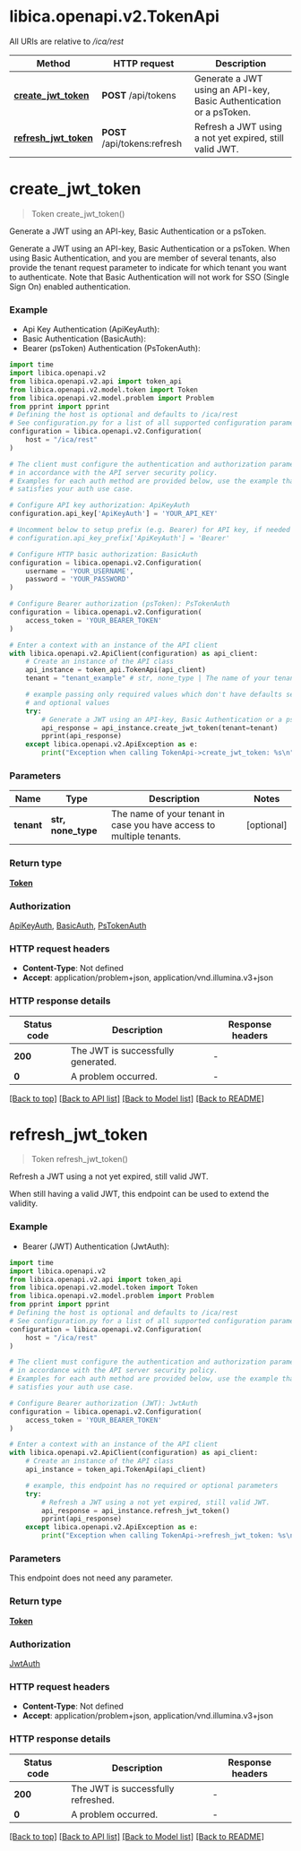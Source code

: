 # libica.openapi.v2.TokenApi

All URIs are relative to */ica/rest*

Method | HTTP request | Description
------------- | ------------- | -------------
[**create_jwt_token**](TokenApi.md#create_jwt_token) | **POST** /api/tokens | Generate a JWT using an API-key, Basic Authentication or a psToken.
[**refresh_jwt_token**](TokenApi.md#refresh_jwt_token) | **POST** /api/tokens:refresh | Refresh a JWT using a not yet expired, still valid JWT.


# **create_jwt_token**
> Token create_jwt_token()

Generate a JWT using an API-key, Basic Authentication or a psToken.

Generate a JWT using an API-key, Basic Authentication or a psToken. When using Basic Authentication, and you are member of several tenants, also provide the tenant request parameter to indicate for which tenant you want to authenticate. Note that Basic Authentication will not work for SSO (Single Sign On) enabled authentication.

### Example

* Api Key Authentication (ApiKeyAuth):
* Basic Authentication (BasicAuth):
* Bearer (psToken) Authentication (PsTokenAuth):

```python
import time
import libica.openapi.v2
from libica.openapi.v2.api import token_api
from libica.openapi.v2.model.token import Token
from libica.openapi.v2.model.problem import Problem
from pprint import pprint
# Defining the host is optional and defaults to /ica/rest
# See configuration.py for a list of all supported configuration parameters.
configuration = libica.openapi.v2.Configuration(
    host = "/ica/rest"
)

# The client must configure the authentication and authorization parameters
# in accordance with the API server security policy.
# Examples for each auth method are provided below, use the example that
# satisfies your auth use case.

# Configure API key authorization: ApiKeyAuth
configuration.api_key['ApiKeyAuth'] = 'YOUR_API_KEY'

# Uncomment below to setup prefix (e.g. Bearer) for API key, if needed
# configuration.api_key_prefix['ApiKeyAuth'] = 'Bearer'

# Configure HTTP basic authorization: BasicAuth
configuration = libica.openapi.v2.Configuration(
    username = 'YOUR_USERNAME',
    password = 'YOUR_PASSWORD'
)

# Configure Bearer authorization (psToken): PsTokenAuth
configuration = libica.openapi.v2.Configuration(
    access_token = 'YOUR_BEARER_TOKEN'
)

# Enter a context with an instance of the API client
with libica.openapi.v2.ApiClient(configuration) as api_client:
    # Create an instance of the API class
    api_instance = token_api.TokenApi(api_client)
    tenant = "tenant_example" # str, none_type | The name of your tenant in case you have access to multiple tenants. (optional)

    # example passing only required values which don't have defaults set
    # and optional values
    try:
        # Generate a JWT using an API-key, Basic Authentication or a psToken.
        api_response = api_instance.create_jwt_token(tenant=tenant)
        pprint(api_response)
    except libica.openapi.v2.ApiException as e:
        print("Exception when calling TokenApi->create_jwt_token: %s\n" % e)
```


### Parameters

Name | Type | Description  | Notes
------------- | ------------- | ------------- | -------------
 **tenant** | **str, none_type**| The name of your tenant in case you have access to multiple tenants. | [optional]

### Return type

[**Token**](Token.md)

### Authorization

[ApiKeyAuth](../README.md#ApiKeyAuth), [BasicAuth](../README.md#BasicAuth), [PsTokenAuth](../README.md#PsTokenAuth)

### HTTP request headers

 - **Content-Type**: Not defined
 - **Accept**: application/problem+json, application/vnd.illumina.v3+json


### HTTP response details

| Status code | Description | Response headers |
|-------------|-------------|------------------|
**200** | The JWT is successfully generated. |  -  |
**0** | A problem occurred. |  -  |

[[Back to top]](#) [[Back to API list]](../README.md#documentation-for-api-endpoints) [[Back to Model list]](../README.md#documentation-for-models) [[Back to README]](../README.md)

# **refresh_jwt_token**
> Token refresh_jwt_token()

Refresh a JWT using a not yet expired, still valid JWT.

When still having a valid JWT, this endpoint can be used to extend the validity.

### Example

* Bearer (JWT) Authentication (JwtAuth):

```python
import time
import libica.openapi.v2
from libica.openapi.v2.api import token_api
from libica.openapi.v2.model.token import Token
from libica.openapi.v2.model.problem import Problem
from pprint import pprint
# Defining the host is optional and defaults to /ica/rest
# See configuration.py for a list of all supported configuration parameters.
configuration = libica.openapi.v2.Configuration(
    host = "/ica/rest"
)

# The client must configure the authentication and authorization parameters
# in accordance with the API server security policy.
# Examples for each auth method are provided below, use the example that
# satisfies your auth use case.

# Configure Bearer authorization (JWT): JwtAuth
configuration = libica.openapi.v2.Configuration(
    access_token = 'YOUR_BEARER_TOKEN'
)

# Enter a context with an instance of the API client
with libica.openapi.v2.ApiClient(configuration) as api_client:
    # Create an instance of the API class
    api_instance = token_api.TokenApi(api_client)

    # example, this endpoint has no required or optional parameters
    try:
        # Refresh a JWT using a not yet expired, still valid JWT.
        api_response = api_instance.refresh_jwt_token()
        pprint(api_response)
    except libica.openapi.v2.ApiException as e:
        print("Exception when calling TokenApi->refresh_jwt_token: %s\n" % e)
```


### Parameters
This endpoint does not need any parameter.

### Return type

[**Token**](Token.md)

### Authorization

[JwtAuth](../README.md#JwtAuth)

### HTTP request headers

 - **Content-Type**: Not defined
 - **Accept**: application/problem+json, application/vnd.illumina.v3+json


### HTTP response details

| Status code | Description | Response headers |
|-------------|-------------|------------------|
**200** | The JWT is successfully refreshed. |  -  |
**0** | A problem occurred. |  -  |

[[Back to top]](#) [[Back to API list]](../README.md#documentation-for-api-endpoints) [[Back to Model list]](../README.md#documentation-for-models) [[Back to README]](../README.md)

